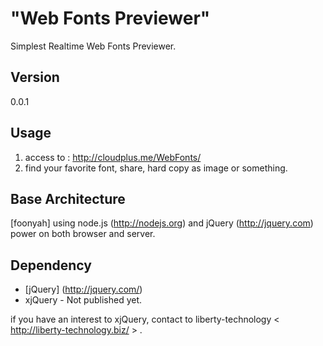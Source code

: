 "Web Fonts Previewer"
=

Simplest Realtime Web Fonts Previewer.

Version
-
0.0.1

Usage
-
1. access to : http://cloudplus.me/WebFonts/
2. find your favorite font, share, hard copy as image or something.

Base Architecture
-
[foonyah]
using node.js (http://nodejs.org) and jQuery (http://jquery.com) power on both 
browser and server.

Dependency
-
* [jQuery] (http://jquery.com/)
* xjQuery - Not published yet.

if you have an interest to xjQuery, contact to liberty-technology
 &lt; http://liberty-technology.biz/ &gt; . 
 